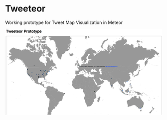 Tweeteor
========

Working prototype for Tweet Map Visualization in Meteor

![Alt text](public/prototype.tiff)
